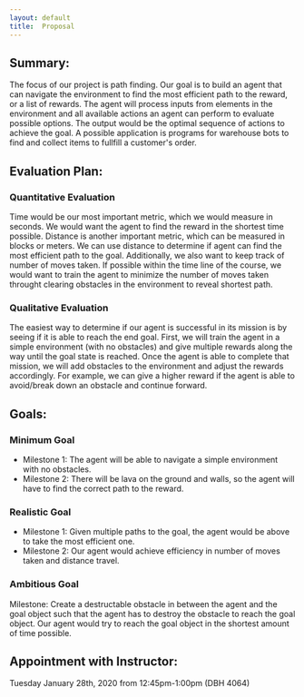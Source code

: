 ```yaml
---
layout: default
title:  Proposal
---
```


## Summary:
The focus of our project is path finding. Our goal is to build an agent that can navigate the environment to find the most efficient path to the reward, or a list of rewards. The agent will process inputs from elements in the environment and all available actions an agent can perform to evaluate possible options. The output would be the optimal sequence of actions to achieve the goal. A possible application is programs for warehouse bots to find and collect items to fullfill a customer's order.

## Evaluation Plan:
### Quantitative Evaluation
Time would be our most important metric, which we would measure in seconds.
We would want the agent to find the reward in the shortest time possible.
Distance is another important metric, which can be measured in blocks or meters.
We can use distance to determine if agent can find the most efficient path to
the goal. Additionally, we also want to keep track of number of moves taken.
If possible within the time line of the course, we would want to train the agent
to minimize the number of moves taken throught clearing obstacles in the environment
to reveal shortest path.


### Qualitative Evaluation
The easiest way to determine if our agent is successful in its mission is by seeing if it is able to reach the end goal. First, we will train the agent in a simple environment (with no obstacles) and give multiple rewards along the way until the goal state is reached. Once the agent is able to complete that mission, we will add obstacles to the environment and adjust the rewards accordingly. For example, we can give a higher reward if the agent is able to avoid/break down an obstacle and continue forward.

## Goals:
### Minimum Goal
- Milestone 1: The agent will be able to navigate a simple environment with no obstacles.
- Milestone 2: There will be lava on the ground and walls, so the agent will have to find the correct
path to the reward.

### Realistic Goal
- Milestone 1: Given multiple paths to the goal, the agent would be above to take the most efficient one.
- Milestone 2: Our agent would achieve efficiency in number of moves taken and distance travel.

### Ambitious Goal
Milestone: Create a destructable obstacle in between the agent and the goal object such that the agent has to destroy the obstacle to reach the goal object. Our agent would try to reach the goal object in the shortest amount of time possible.

## Appointment with Instructor:
Tuesday January 28th, 2020 from 12:45pm-1:00pm (DBH 4064)
